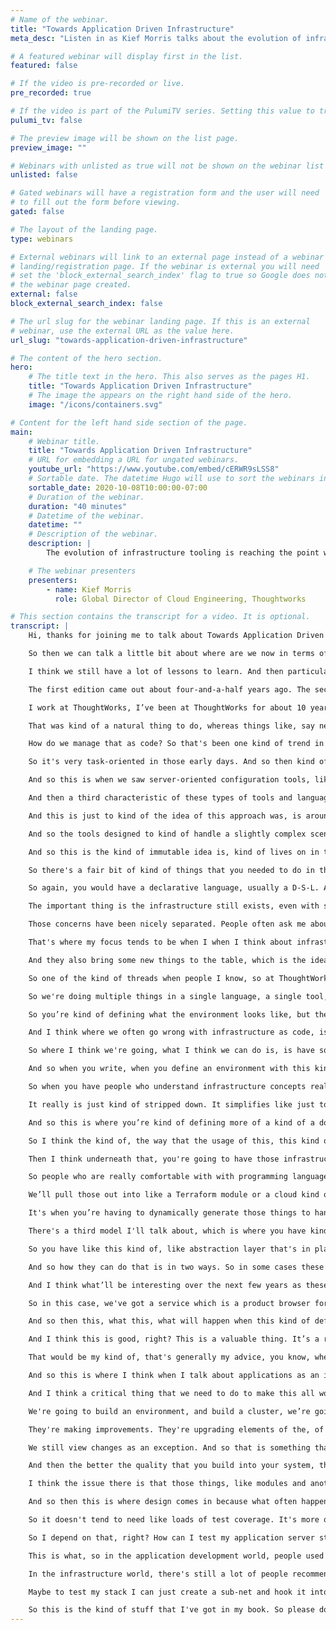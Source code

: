 ```yaml
---
# Name of the webinar.
title: "Towards Application Driven Infrastructure"
meta_desc: "Listen in as Kief Morris talks about the evolution of infrastructure tooling from static definitions to dynamically created infrastructure."

# A featured webinar will display first in the list.
featured: false

# If the video is pre-recorded or live.
pre_recorded: true

# If the video is part of the PulumiTV series. Setting this value to true will list the video in the "PulumiTV" section.
pulumi_tv: false

# The preview image will be shown on the list page.
preview_image: ""

# Webinars with unlisted as true will not be shown on the webinar list
unlisted: false

# Gated webinars will have a registration form and the user will need
# to fill out the form before viewing.
gated: false

# The layout of the landing page.
type: webinars

# External webinars will link to an external page instead of a webinar
# landing/registration page. If the webinar is external you will need
# set the 'block_external_search_index' flag to true so Google does not index
# the webinar page created.
external: false
block_external_search_index: false

# The url slug for the webinar landing page. If this is an external
# webinar, use the external URL as the value here.
url_slug: "towards-application-driven-infrastructure"

# The content of the hero section.
hero:
    # The title text in the hero. This also serves as the pages H1.
    title: "Towards Application Driven Infrastructure"
    # The image the appears on the right hand side of the hero.
    image: "/icons/containers.svg"

# Content for the left hand side section of the page.
main:
    # Webinar title.
    title: "Towards Application Driven Infrastructure"
    # URL for embedding a URL for ungated webinars.
    youtube_url: "https://www.youtube.com/embed/cERWR9sLSS8"
    # Sortable date. The datetime Hugo will use to sort the webinars in date order.
    sortable_date: 2020-10-08T10:00:00-07:00
    # Duration of the webinar.
    duration: "40 minutes"
    # Datetime of the webinar.
    datetime: ""
    # Description of the webinar.
    description: |
        The evolution of infrastructure tooling is reaching the point where we can move beyond automatically provisioning infrastructure from static definitions, to dynamically generating infrastructure to fulfill the requirements of the applications that run on it.

    # The webinar presenters
    presenters:
        - name: Kief Morris
          role: Global Director of Cloud Engineering, Thoughtworks

# This section contains the transcript for a video. It is optional.
transcript: |
    Hi, thanks for joining me to talk about Towards Application Driven Infrastructure. So what I mean by this title is I want to have a look at, a quick look through kind of the history of infrastructure as code, where it's come from and particularly in relation to some of the kind of trends and things that I think are relevant to where we're going.

    So then we can talk a little bit about where are we now in terms of infrastructure technology and kind of tools and languages and so on for defining infrastructure right now. And then where does this give us the opportunity to go to, which I think is an interesting bit, and that's kind of what I mean in the title of application driven infrastructure, is I think that the trend is now towards giving us the ability to kind of take a more application-oriented approach to how we design and build our infrastructure. So I think the important thing to keep in mind is that we're on a journey, I think by, keep in mind, I mean like generally as we kind of work with infrastructure and work with the tools, is like these tools are not quite, and the ways of working, I don't think are quite where they're going to end up.

    I think we still have a lot of lessons to learn. And then particularly one of my my themes, my focuses, is that I think we need to draw more on practices and patterns and principles from, from software engineering and software design. And we need to work on how to apply these to how we manage and define our infrastructure when we're using code and languages, because I don't think that currently, I don't think we've really fully brought those in. I think there's a lot of lessons that have been learned in the software world that we haven't really applied to infrastructure yet. So this is why I wrote the book Infrastructure As Code.

    The first edition came out about four-and-a-half years ago. The second edition is due out at the end of this year. And, so that you know, again the idea of this was to, was to talk about ways and think about ways to use code in defining our infrastructure based on design patterns and experiences of software delivery, particularly agile ways of working and agile engineering and you know, so things like test-driven development, and continuous delivery, are a big part of how I approach thinking about infrastructure as code.

    I work at ThoughtWorks, I’ve been at ThoughtWorks for about 10 years. I'm the Global Director of Infrastructure Engineering, which basically means I work with teams and clients kind of around the globe exploring ways of using cloud more effectively, the ways of doing infrastructure and running projects and again these engineering practices. So I’m kind of drawing on a lot on what I've seen from, from working with different teams and clients. So to go into a brief history of infrastructure code. It started out, we originally kind of focused on server configuration as what to do with code and scripting and so on because that's where that's kind of where the action was. So that's where we spent a lot of our time and energy was on, you know, installing applications and upgrading applications, and all kinds of things around on servers and also is easiest place to run code, you know, that you could use to manage, manage things on the server.

    That was kind of a natural thing to do, whereas things like, say networking devices, and storage devices, and so on, we're a lot harder in the early days to really apply code to and to do that effectively. But then kind of with the advent of cloud, to start with virtualization, and then particularly with the cloud when we started having A-P-Is that we could use to manage a broader part of our infrastructure, it meant we could, we could, our kind of focus shifted up and this is where we started looking at how to define as a infrastructure stacks of collections of networking, and storage, and compute, you know combined together.

    How do we manage that as code? So that's been one kind of trend in terms of the flow of infrastructure as code over the years. So kind of going and looking at particular in servers, like what do we do in the early days with servers? We tended to write a lot of scripts, right? And these are imperative scripts. So kind of functional things like shell scripts, Perl, Python, whatever. And these tended not to be sort of before the term infrastructure as code was coined, and it was because we didn't really use these things in the kind of holistic and comprehensive way that we do these days with infrastructure code. What we did was more task-oriented. So we might have a script that runs in the Cron Job and reports on disk usage. Or we might have another script that we use that we can we can run to go and you know install some bit of software and, and put some configuration files in place.

    So it's very task-oriented in those early days. And so then kind of in the early-to-mid, so I guess the mid-2000s, around 2006-plus, when infrastructure as code as a thing, kind of emerged. So actually C-F Engine was the first tool that kind of implemented this approach and it was done in the nineties. So Mark Burgess, you know, created this tool and really pioneered the whole idea of infrastructure as code even before that name emerged. And so it was in kind of 2006, 2009, infrastructure as code, dev-ops, cloud, like all of these things, kind of emerged and they all kind of really complemented one another to drive this.

    And so this is when we saw server-oriented configuration tools, like Puppet, Chef, Ansible, SaltStack, these kind of emerged and let us do this kind of thing more, you know, better basically. And the approach of these tools tended to take was they were declarative, so they would kind of let you state like, this is what I want to have in my system, so I want to have this software package installed, I want to have this service running on these ports, if I want to have some files in place and here's the permission. So it was very much, you know, what I want to have, as opposed to how to do it. So those scripts that we used to write we're very much step-by-step, do this, that, and the other. And then the other things, one of the other kind of characteristics of these tools, was that they tended to use domain-specific languages, D-S-Ls, so they invented a new language that was very stripped down to focus on again, you know, what are those concepts you need to declare for a server to expose those as language concepts, and to not have very much else in there.

    And then a third characteristic of these types of tools and languages was that they were idempotent so you can run the tool over and over again, and the idea was that it was meant not just to carry out a task, like installing a server, but also kind of keeping the server configuration in a known state to match what you've declared. And so a lot of these themes have kind of continued in tools since then. Another kind of, I guess, branch in this evolution of managing servers has been immutable servers. And so the idea of the immutable server is that when you, you want to make a change, the configuration on that server, rather than running a tool which, which changes in existing server instance, you know, it's not allowed to do that, or you know, you don't do that as a practice, instead you apply the configuration change to a new server and you remove the old one and kind of swap them out.

    And this is just to kind of the idea of this approach was, is around consistency to say that we don't want to make changes to a running server, you know, which could potentially have an error. Instead, we want to be able to test it before we kind of load traffic onto it. And so, the kind of, the relationship with this to go, there's there's a couple of aspects to it. One is, that kind of simplifies, potentially simplifies the kind of code that you use, so those declarative tools, the, you know, Puppet and Chef and those types of tools tended to focus on, where they were written for the case where, we're not really sure what the starting state of the server is when we run this tool. It might be a fresh server with a certain version of an operating system on it. Or it might be a been a server that's been running for awhile, which may have had, you know, an unknown previous version of the, the code applied to it.

    And so the tools designed to kind of handle a slightly complex scenario which when you create immutable servers isn't necessarily as complex. And particularly, one of the kind of big use-cases for these kind of services is more simplified cases, like creating docker hosting nodes for a container kubernetes cluster, right? And in these cases because the server is very much simplified, say you can start with a very basic operating system you installed docker or maybe a couple of agents and you don't need to do too much more. And from a known starting state having like a set of simple scripts to install the different, different aspects and configure the different aspects is actually more practical. So it kind of simplifies the configuration tasks. And I think one of the big influences of this, this mindset of immutable servers, has come with containers, what we're creating a very stripped down and simple server and a server image, you can focus on creating the image and you don't really within a docker instance, for instance, you don't tend to make changes to the configuration within that running image or instance instead. You create a new image, new version and you kind of push that out.

    And so this is the kind of immutable idea is, kind of lives on in that level. So I think a little bit about how infrastructure stacks have evolved. So again, we started out with writing imperative scripts. So we wrote them in things like Python with maybe the Boto Library, Ruby, in Fog and so on, so you would basically write a procedural script, you would use a library which lets you interface with the A-P-I, if the cloud or infrastructure platform, and then you would write the logic of how, as well as what. So this was where you would have to write the logic to say for instance, if I'm running a script for a server is going to create a new server every time I run it? Or what if I have an existing server that I want to change? Is that script going to know do I have to implement logic in there to decide, you know, what to do, whether to change an existing server and how to handle those different cases?

    So there's a fair bit of kind of things that you needed to do in that script and it wasn't that hard to understand by looking at your code. You know, what was the thing versus how you're creating it? And so, there came the kind of, the tools like, Terraform was the first one of these tools, that you know, that I came across and started using, which was similar to what happened with the tools like Puppet and Chef back in the day for server configuration. Now these were tools which abstracted out, split out the, defining what you want to have in your infrastructure and then letting the tool manage how to make that happen.

    So again, you would have a declarative language, usually a D-S-L. And that language would use that to express the here's what I want my server to look like, here's what my what my networking to look like, apply it, and then let the tool work out, you know, whether to create a new one or change an existing one,, how to handle error scenarios and waiting for things to provision and all that kind of stuff. This was a big step forward and it's been kind of where the kind of mainstream, I think of infrastructure, coding has been up until now. There's been another branch in all of this, which is the kind of containers like the you know, the kind of cloud native world. And so this is the idea that we can focus on our applications, right, which is is a really valuable thing to do. So, it's the idea that you know, we build our applications, package up in a way that we don't really care much, don't need to care too much, about what the infrastructure is. That's kind of abstracted for us.

    The important thing is the infrastructure still exists, even with serverless, you still have servers, and you, you know, underneath if there hidden away from you. And you probably have other infrastructure that you require, things like, you know, networking, so you, if you're going to have requests coming in to trigger your serverless code. I'm talking about function as a service here, or like maybe some storage to store and read data message bsses and those kind of things. So there tends to still be some infrastructure that you need to configure. The nice thing is that you've got a nice kind of contract, a nice kind of like division between those, so that it simplifies writing and packaging applications. And it also kind of simplifies how you kind of build the infrastructure and platform that’s underneath because you don't need to worry so much about what versions of say run-time executables for like Java or Ruby or whatever, you know, that's kind of you know, that that's been kind of separated.

    Those concerns have been nicely separated. People often ask me about with this world, with cloud native, do we not need to worry about infrastructure as code anymore? Is that no longer a thing? Then, as I mentioned, because you still need to provision some things or somebody needs to provision some things, like who creates that kubernetes cluster, and then you know who manages that, we tend to still do that using some form of code at some level. Even if we're using a cluster provided by cloud provider like A-K-S, E-K-S, one of those kind of things, or whether we're kind of using a package to install the cluster on to the, to servers that we've created. We still have work to do. We probably still do define that as code.

    That's where my focus tends to be when I when I think about infrastructure as code for these things. So where we're kind of at now with our sponsors Pulumi and other tools like Cloud Development Kit, and other tools like Cloud Development Kit, there's kind of a new paradigm which is writing our [infrastructure as software](/what-is/what-is-infrastructure-as-software/) But the idea here, in a way it kind of looks like we're going back to, oh we’re writing procedural code in an imperative language to define our infrastructure, and so our code maybe has to do a little bit more of the how things happen. But I think this generation of tools are a bit different in that they provide a lot more of the basics, under the covers, so that you still focus a bit more on what you want.

    And they also bring some new things to the table, which is the idea to define and provision and create infrastructure dynamically, which is where I think some, some cool opportunities come from. The question is, is this the end of a declarative infrastructure? Like is it all going to be you know, these kind of tools now, we're going to go back to using general-purpose languages, you know, we're going to use typescript or JavaScript or what have you, to write our infrastructure code and we're going to do a procedurally rather than declarative? And I think the answer is actually there's different tools for different jobs.

    So one of the kind of threads when people I know, so at ThoughtWorks, we're very much development and application development-oriented organization so, you know, I worked with a lot of developers who just you know, they're really gung-ho on the idea of having a real programming language for their infrastructure. And when we look at cases where you know, it is very easy to find infrastructure code that is just absolutely horrific, right? It's like, especially when you're doing things like you’re using whether it's a declarative D-S-L like H-C-L that Terraform uses, or whether it's YAML or .json or some kind of thing which you know, a toolmaker has kind of crammed in mechanisms to make it programmable, so you have loops and conditionals and stuff in these kind of mark-up languages. And that just, you know, it creates a big mess, right? So I think there are problems with that. But I think a lot of the problems we have with infrastructure code today is that we mix concerns.

    So we're doing multiple things in a single language, a single tool, a single bit of code, and it kind of doesn't matter which type of language you use or even which language you use, it's going to be a mess no matter what. So to kind of give an example, there's a couple of different concerns. When I think about concerns, different things that you tend to need to do in your infrastructure code-base, your infrastructure project, that are maybe, maybe need to be addressed differently, right? So what is defining the shape of an environment? This is where you write some code that says my environment or a part of my environment has you know, these web servers, this is what the web servers look like, and how they're built. Maybe some host nodes for running docker instances, database nodes and here's the networking structures around them, right?

    So you’re kind of defining what the environment looks like, but then you also want to have multiple instances of this shape perhaps, right? So this is, if you create the environment, or a stack, or what have you, that creates the infrastructure to run an application, you’re going to want to reuse that in multiple environments for dev, test, and so on into production so that it's built the same way in each of those environments. But then if you're going to do that, you need to have some differences between those environments, right? So, if you have like a cluster of servers, you're not probably going to have a many, you know, as big of a cluster in your non-production environment as you have in production. So you need to be able to configure aspects of these.

    And I think where we often go wrong with infrastructure as code, is when we embed that into that same code. So you have a code which says here's my my application server cluster. And here's the, you know, the base image to use to create it. Here's the networking structure load-balancer and all these things. And by the way, here's some code which needs to work out how many nodes to have in my cluster based on certain things, you know, which environment, so, and so that's where you start taking code which declares a thing and then you start having some logic and cramming it into that same code. And that's where you get the mess. One of the reasons why you get the mess. I'll talk about another, the kind of main cases in a moment.

    So where I think we're going, what I think we can do is, is have some different kind of models for how we structure infrastructure projects. And I think they're different based on teams. So I've seen some different kind of organizations and different teams who approach these in different ways and it tends to depend on what they're doing and who your people are. So, the kind of first model is what most kind of Terraform and CloudFormation and similar projects are, which is what I'm calling a low-level stack definition. And the point here is that those languages, they directly expose the low-level concepts from your infrastructure platform, essentially the A-P-I, you're essentially a wrapper over the A-P-I to let me declare different things that, you know, the cloud vendor’s A-P-I lets you define, right?

    And so when you write, when you define an environment with this kind of language, you're really going into the details of like okay, what are the networking roots, routing tables, you know, permissioning things, you know it’s very fine-grained and it also tends to be, this kind of project is where you're defining an environment or the end environment that you want, you're using, you know, you're assembling those low-level elements together to create that project. So it's very kind of thin as well. And so I think the kind of use case for this is when you have infrastructures who are the ones building the environments.

    So when you have people who understand infrastructure concepts really well and they want to get down into that level of detail to be able to map things out. That's, you know, this is the tool for them, right? These kinds of tools are the tools for them going to do the declarative stacks. And I think another benefit of those tools, that declarative language, and the D-S-L is that for them, it really simplifies. They don't need to know too much or think too much about how to write software, how to, how to do, you know, software design so much and code design.

    It really is just kind of stripped down. It simplifies like just to find this piece of infrastructure, this piece of infrastructure, the connection between the two, and that's it, right? And so another kind of characteristic of these kind of projects when this is the appropriate model, is when the the environments you're defining, or the stacks, parts of the environment that you're defining are, tend to be pretty static. They're not going to vary very much, maybe in terms of some parameters, maybe you're going to inject in parameters that specify things like that cluster size that I talked about before, but it's not going to really vary very much what kind of infrastructure elements it's going to create or too much details of how they're going to be configured. It's fairly static. So then another model is a higher-level of stack definition.

    And so this is where you’re kind of defining more of a kind of a domain concept and entity, right? So I think about say an application hosting. Alright. I have an application. I want to deploy it on some infrastructure. I will define the things that I need for my application. So, you know, I need to, you know, I might need a virtual machine. I'm going to tell you what kind of operating system, you know, maybe I'm running a Linux server on Windows right? How much memory do I need? Maybe some some details on the traffic. Like how, you know, where are requests going to come into, and then so you're defining that at the high level and then underneath are the components which dynamically create the infrastructure accordingly, right? So this is obviously where the, you know, tools like Pulumi come in, that let you kind of write that intermediate layer.

    So I think the kind of, the way that the usage of this, this kind of model is where you have application developers who need infrastructure and they may not have the expertise in their teams because, you know, if you have like a whole bunch of application teams, not every team is going to have very deep infrastructure knowledge embedded into it and be as kind of not their focus, right? I mean developers tend to like platforms like Heroku or so on, where they can write their code and push it in and they don't need to really get bogged down into what's going on and configuring, you know, the infrastructure at a low-level. So it's a convenience for them to be able to focus on what they need to focus on. And so I think this kind of model will appeal to those types of users.

    Then I think underneath that, you're going to have those infrastructure libraries, components, frameworks, what have you, built by, by specialists. And from what I've seen, the teams that end up doing this type of work, tend to be kind of a mix of a bit of infrastructure domain expertise. So going back to that previous model, we had infrastructure experts defining, you know, environments. Now, you've got infrastructure experts probably working within these teams who are helping, you know, in how to pull together those different infrastructure elements. So they're looking at the code that this team has, that these teams have, are you know working out. What kind of infrastructure elements to assemble and how to assemble it. So they know how to do that very well and these things probably also have, the tend to have software development knowledge within them.

    So people who are really comfortable with with programming languages, and the tools, and how to test and all that. So these teams tend to blend these expertise. You have some individuals who are strong in both, you have some who come from maybe one side of the other and as they work together, they tend to kind of learn from each other, and build up their knowledge. But this kind of combined kind of thing. And so a note on this, right, so I think one of the pitfalls we've seen, one of the kind of sources of terrible, horrific infrastructure code that we've seen, is trying to use declarative tools to write modules, right? And so, this is where you say, okay, we we created some different application servers. They tend to have some common code.

    We’ll pull those out into like a Terraform module or a cloud kind of, you know, template that we can reuse across other projects. And that model is very limited, right, cause you're running those modules and again a non, in a declarative language, rather than an imperative language. And so if those modules are just reusing code, if it really is a static thing of like, okay, here's a bit of code that creates a service that's pretty much the same every time, that works out alright, because it's a declarative thing essentially inside that module. But when you start trying to make that dynamic and say well, let's create the networking depending on different things. Is it traffic coming from public versus internal maybe, maybe we have some different policies. We need to dynamically generate, you know security roles or what have you.

    It's when you’re having to dynamically generate those things to handle different use cases that the declarative code just really, it doesn't handle it well, and when you see modules declarative modules that try to do this thing, to try to create it's an abstraction layer for other people to define infrastructure, it just doesn't work, right? It's just, it's just a poor way of doing in it. And so that's I think another one of the big cases, I mentioned mixing concerns is the reason why, you know, code gets really nasty, infrastructure code gets nasty, and people want to go and use a real language. I think this is one of the other big cases where people are trying to do something more dynamic and create libraries and frameworks and abstraction layers, there is a real push to, you know, you really do need a real language for that, and an imperative language, and ideally a general-purpose language with a good ecosystem of support, right? So, I think this is kind of one of the the strengths here.

    There's a third model I'll talk about, which is where you have kind of specialized requirements, right? And so one of the pitfalls of when you have teams having to use libraries and frameworks and abstraction layers for building their infrastructure, is that in some cases that might not meet their needs, right? So it tends to kind of limit what you can do, and in some ways that can be a good thing, where it's like, you know, you want to kind of simplify what people can do and also make sure that it's, you know, everything is built really, you know, properly according to your kind of policies and good design and good oper—, operability and those kind of things. But sometimes you get teams who have, or have more of an edge case and need to do something different. So an example of that that I've seen, is teams working on say, machine learning.

    So you have like this kind of, like abstraction layer that's in place, or a platform that is really good at you know, is focused on say application servers for your Java and dot-net or whatever kind of application stacks doing kind of web things and services, and restful things and so on. And then you've got a team who's trying to do kind of machine learning stuff, and they’re using weird tools, they have weird requirements to run them on and maybe using some unusual services from the cloud provider. And so these are cases where, you know, you need to kind of have the options for people to kind of do things a little bit outside, right? And so there's a couple of ways this can go, and you tend to have, you tend to have in those teams with the developers, you tend to have people who do have some infrastructure knowledge or you need to bring people with infrastructure knowledge in to support these teams a little bit more closely.

    And so how they can do that is in two ways. So in some cases these teams will go and use that kind of static, declarative type language, the low-level kind of tool like Terraform and CloudFormation because it gives them the level of control they need to do their thing. In other cases. It might be that actually, there's that, you know, rich enough kind of set of libraries and things around from a more kind of dynamic library of infrastructure code that we can use for, you know, this team can use for a lot of what they do and then they maybe they need to just write some code for their specific things that that doesn't cover. And so, like, they write dynamic code for that, right? And maybe they write libraries of components that can then be reused.

    And I think what’ll be interesting over the next few years as these things all gain more traction, is to see what the kind of, I guess, market of shared kind of reusable components, and frameworks, and so on emerge. Whether it's open-source components or commercial or some kind of a mixture. I think we'll start to see a lot more of those and so you'll have a lot more options to draw on things maybe for your domain. So maybe, you know, frameworks that are tailored to some of the requirements of say financial services, you know, you know things that are set up to help you with compliance with regulations and those kind of things. So I think that'll be an interesting space to watch. And I think this comes to just this idea of application driven infrastructure, right? And so again, this is kind of what I talked about with that high-level stack project model, but applied potential at a higher level, right? So it's, you know, you might define what your application needs.

    So in this case, we've got a service which is a product browser for our online store. And it's going to have requests coming in from the public so directly from end users. You know it needs a database and so we define a bit of information about what that is. It needs a run time and it runs on an application server, job application server, and so it’s simply, we declare all that stuff and then the layer underneath then can work out, a) do I need to provision stuff, maybe it needs to dynamically provision some specific components, maybe going to provision on MySQL, you know database cluster for this application, or maybe it’s going to reuse an existing infrastructure. So maybe there's a shared networking that's already out there created by a common stack, or maybe say a kubernetes cluster or what have you created by another stack.

    And so then this, what this, what will happen when this kind of definition, the specification gets read, is it'll allocate. Okay, I'm going to, you know, grab you some space on that cluster or what have you, and make it work. But again, this is creating, you know, the idea that you can think first about the application, what its requirements are, then the infrastructure can be generated to satisfy those requirements. And so this is what kind of cloud native is right? This is kind of the idea of cloud native is that you, just, you know, we have some kind of emerging standards, things like the open-application model, you know, and things along those lines which are saying, you know, here's ways and frameworks and specifications for, for doing that, for saying what your application needs and then creating the infrastructure underneath.

    And I think this is good, right? This is a valuable thing. It’s a really useful approach. For new applications it tends to work well. I think that the issue is that when people talk about cloud native, there's the concept which is kind of generic, it's not really implementation specific, but then in practice when most people talk about cloud native, they're really talking about containers, container clusters, and service meshes, and they're even really talking about a lot, for a lot of people, when they say cloud native, then it’s kubernetes, right? It's kubernetes and docker and maybe Istio. And so it's kind of a fairly, I would say narrow, that's a bit unfair, but it's like, it's, you know, it's a certain kind of architecture which is fine if your applications can fit into that architecture or if you're building new applications for that.

    That would be my kind of, that's generally my advice, you know, when building new things, is to target this kind of a platform because this is the kind of, this is where things are going. But a lot of the clients that I work with at ThoughtWorks are, you know, hey've been around for in some cases decades. They've got a lot of stuff, right, and they can't, it's not all going to fit into containers, or run on kubernetes, or it's going to need to be ported and it's not always trivial, right? And so you kind of need, you know, it'd be nice to have a way to satisfy the needs of existing applications and to kind of help that that kind of pathway.

    And so this is where I think when I talk about applications as an infrastructure, I'm kind of thinking that we need to go broader than purely the cloud native, the kind of kubernetes-based things and create the ability to generate, you know, so we have that specification, that specification for an application and what infrastructure it requires. We should be able to support the idea that those requirements might be virtual machines, that might be static networking structures, rather than kind of service mesh. It might even be bare metal. We might need to have, you know, a tool like crowbar or something go and provision, you know, a server on a rack in order to, to make it ready for this particular application, right? So I think we can use, this is kind of the value of the, the dynamic infrastructure programming tools like Pulumi, is that it opens up the possibility to do this kind of thing.

    And I think a critical thing that we need to do to make this all work is we need get better at infrastructure design. We need to get better at drawing on lessons from the software engineering, and software design world, and applying those to our infrastructure. And for me the fundamental thing, and in the book, you know, this is, this runs throughout the book that I'm constantly talking about. We need to build our system so that they're easy to change. I think one of the pitfalls we fall into with infrastructure is to kind of think of it as something that's not really going to change.

    We're going to build an environment, and build a cluster, we’re going to build a thing, and then we're done with it, right? So when, you know, when I've talked to people about well, how are we going to deliver changes to this? Should we make pipelines? Should we have some automated tests for this? It's often, dismissed. People often dismiss it and say well we're not going to need to do this. We don't need to have tests for our infrastructure, like automated tests for our infrastructure, because it's built, we test it, and we're done. And then what you find is that actually teams who manage infrastructure spend a lot of time on things that are changes even if they’re not thinking about them that way. So they're rolling out patches. They're making fixes.

    They're making improvements. They're upgrading elements of the, of the system, and this is constant, and I think when you look at what happens in many organizations where the infrastructure function and capacity is seen as a real bottleneck. A lot of times people want to, organizations want to move to the cloud because they're saying, well, you know, we just can't get the environments we need, we can't get enough, we're running on really old versions of core software like operating systems and databases and application servers. We're just not able to keep up and it's because in our infrastructure world, we haven't really built it in a way that changes a routine thing.

    We still view changes as an exception. And so that is something that we need to kind of get over, right? And so the important thing is to make sure that we know, we were able to change our infrastructure rapidly. We can make frequent and quick changes, and that we can do them reliably, and safely, and repeatably, and these two things complement each other. They're not in, they're not things that we have to choose between when actually the faster you can make changes to infrastructure the more reliable you can make it, the better the quality, you can remove technical debt, you can, you can, you can improve it more rapidly.

    And then the better the quality that you build into your system, the easier it is to make changes. So these are really important things and why I really tend to emphasize things like testing as a part of an infrastructure as code, kind of ways of working. And another thing we need to do to get into the design issue is it's about making smaller units of change. So I was with an organization awhile back, which had a large set of infrastructure that they manage in Terraform and it was, it had grown so large that it took, with running Terraform Apply, took anywhere from an hour to two hours. And so it was a very big Terraform project all in a single state file. And so when we talked about, when they were first started looking at well, how do we make this more manageable, you know, their answer was modules, right? Let's break our infrastructure, you know, Terraform project into modules and that will make it better organized and easier to change.

    I think the issue there is that those things, like modules and another kind of components, for you know, that use to assemble and create a stack, make a smaller unit of change for the code, of the code levels. Okay, my code is now in a smaller project that I can define, manage, and version and even test, which is great, but it doesn't change the unit of delivery, because you know delivery is still that massive stack that takes an hour or two to apply, and so the fact that you're pulling a bunch of modules together and you're still applying them in one go, with one state file, and so on. So really the path is to split things apart and treat stacks as components of the overall environment. And so this is where you have multiple projects stacks, what have you, that have to integrate together.

    And so then this is where design comes in because what often happens again in these cases is where people say, okay, you know, I've got my stack that defines this part of the environment, but in order to test that stack, I've got to create a whole bunch of other stuff. I’ve got to create all the rest of the stuff, because of the dependencies on there. So we need to make sure that each stack is independently deliverable. And this is where I use a pipeline, I use a pipeline to say that for each infrastructure project, each stack project, I can spin up and test an instance of that on its own without the other, other things around to make sure, hey, part of the part of the reason for doing that is to make sure that it's correct, but stacks tend not to be, have that much variation.

    So it doesn't tend to need like loads of test coverage. It's more of kind of a sanity check, but the really important thing is just to prove that, yes, I can create an instance of this stack on its own, because it forces the design, it forces loose-coupling. And so this is the key thing here, and one of the things that I think we need to get better at with infrastructure, is saying that, you know, how do I make my, my stack composable and more loosely-coupled where I can bring it up. So let's say I have an application server infrastructure, build an application server and maybe, just like, you know, some networking around that, but I've got to deploy that into shared networking V-P-Cs, subnets, and all that kind of stuff.

    So I depend on that, right? How can I test my application server stack project, without also having to create the full networking stack, you know, from another stack project, in order to do that? How can I make that loosely-coupled? And so there's a few things to do, one is to avoid integration into other stacks that is deeply integrated. So you have things like the Law of Demeter, which says, like, my code in my stack shouldn't know the details of what you're providing in your infrastructure stack, right, and your network to your shared networking stack. And so this is where I'm really, I really dislike this whole thing of integrating a stack by, by looking at another stack’s remote state, for example, because you're basically integrating at the data level.

    This is what, so in the application development world, people used to do this with applications where you have my application needs to integrate with with your application. So I'm going to go connect to your database, and I'm going to let your database schema, and integrate at that level, then that means that it's very difficult for your application to change its database schema, without breaking my application. So that creates a coupling of the database, and in the software world we've learned that's not a good thing, right? We've learned to kind of stop doing that and to kind of identify that as a, as a problem, as an anti-pattern.

    In the infrastructure world, there's still a lot of people recommending go ahead and integrate your stack with somebody else's stack at the level of, you know, the state filed data structures, and so on. So I think what we need to do is to kind of abstract that out, and say, I'm going to build my stack so that it needs a parameter, so it needs a sub-net to create my servers in, but I kind of don't care how you create that sub-net, what you name them, or anything. So you need something else to kind of, like, pull those together and what that means is I can create, rather than having to create an instance of the full share networking stack, which might have a lot of things in it, you know, to have a fully robust production-ready hosting and networking infrastructure.

    Maybe to test my stack I can just create a sub-net and hook it into that and test it. I can use it like a fake, you know, what we have in the software testing world. We have, you know, fakes and mocks and these kind of things. So you can do that with infrastructure as well. If you really kind of think at it and work on it and this is one of those things that I think, again, as an industry, we need to work towards, driving towards this, recognizing that we need to have better patterns for this, and then implementing our tools and our ways of working to support that.

    So this is the kind of stuff that I've got in my book. So please do have a look at it, pre-order it or, you know, have a look at when it comes out. And also, you can reach me on Twitter @kief and thanks a lot for taking the time to listen to what I have to say, and I hope to have some good conversations around this. Thank you.
---
```

